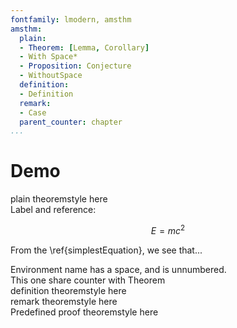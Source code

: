 ```yaml
---
fontfamily: lmodern, amsthm
amsthm:
  plain:
  - Theorem: [Lemma, Corollary]
  - With Space*
  - Proposition: Conjecture
  - WithoutSpace
  definition:
  - Definition
  remark:
  - Case
  parent_counter: chapter
...
```


# Demo

<div class="Theorem" info="within parenthesis">
plain theoremstyle here
</div>

<div class="Theorem" id="simplestEquation">
Label and reference:

$$E=mc^2$$
</div>

From the \ref{simplestEquation}, we see that...

<div class="With_Space" info="within parenthesis">
Environment name has a space, and is unnumbered.
</div>

<div class="Lemma" info="within parenthesis">
This one share counter with Theorem
</div>

<div class="Definition" info="within parenthesis">
definition theoremstyle here
</div>

<div class="Case" info="within parenthesis">
remark theoremstyle here
</div>

<div class="proof" info="Proof of the Main Theorem">
Predefined proof theoremstyle here
</div>